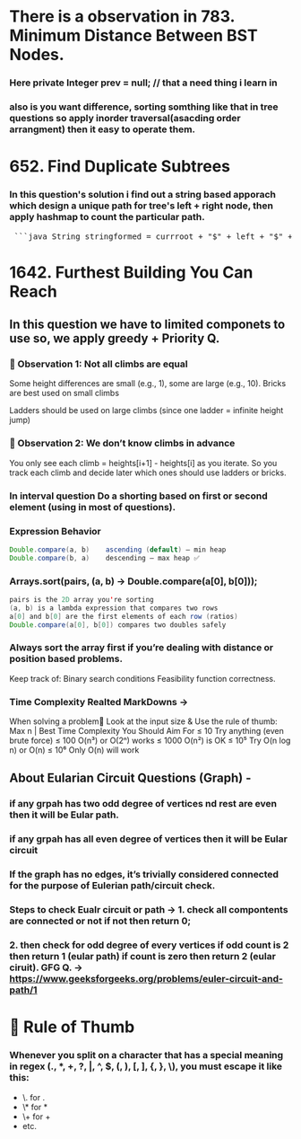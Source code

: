 # There is a observation in 783. Minimum Distance Between BST Nodes.
###  Here **private Integer prev = null;** // that a need thing i learn in 
###  also is you want difference,  sorting somthing like that in tree questions so apply inorder traversal(asacding order arrangment) then it easy to operate them.

#  652. Find Duplicate Subtrees 
###  In this question's solution i find out a string based apporach which design a unique path for tree's left + right node,          then apply hashmap to count the particular path.
<pre> ```java String stringformed = currroot + "$" + left + "$" + right; ``` </pre>

#  1642. Furthest Building You Can Reach
##  In this question we have to limited componets to use so, we apply greedy + Priority Q.
###  👀 Observation 1: Not all climbs are equal
Some height differences are small (e.g., 1), some are large (e.g., 10).
Bricks are best used on small climbs

Ladders should be used on large climbs (since one ladder = infinite height jump)
###  👀 Observation 2: We don’t know climbs in advance
You only see each climb = heights[i+1] - heights[i] as you iterate.
So you track each climb and decide later which ones should use ladders or bricks.

###  In interval question Do a shorting based on first or second element (using in most of questions).
###  Expression	Behavior
```java
Double.compare(a, b)	ascending (default) — min heap
Double.compare(b, a)	descending — max heap ✅
```
###  Arrays.sort(pairs, (a, b) -> Double.compare(a[0], b[0]));
```java
pairs is the 2D array you're sorting
(a, b) is a lambda expression that compares two rows
a[0] and b[0] are the first elements of each row (ratios)
Double.compare(a[0], b[0]) compares two doubles safely
```
###  Always sort the array first if you’re dealing with distance or position based problems.
Keep track of:
Binary search conditions
Feasibility function correctness.
###  Time Complexity Realted MarkDowns ->
When solving a problem📑 Look at the input size  & Use the rule of thumb:
Max n                |             Best Time Complexity You Should Aim For
≤ 10	                              Try anything (even brute force)
≤ 100	                              O(n³) or O(2ⁿ) works
≤ 1000	                            O(n²) is OK
≤ 10⁵	                              Try O(n log n) or O(n)
≤ 10⁶	                              Only O(n) will work

##  About Eularian Circuit Questions (Graph) -
###  if any grpah has two odd degree of vertices nd rest are even then it will be Eular path.
###  if any grpah has all even degree of vertices then it will be Eular circuit
###  If the graph has no edges, it’s trivially considered connected for the purpose of Eulerian path/circuit check.
###  Steps to check Eualr circuit or path -> 1. check all compontents are connected or not if not then return 0;
###                                          2. then check for odd degree of every vertices if odd count is 2 then return 1 (eular path) if count is zero then return 2 (eular ciruit). GFG Q. -> https://www.geeksforgeeks.org/problems/euler-circuit-and-path/1

#  🔑 Rule of Thumb
###  Whenever you split on a character that has a special meaning in regex (., *, +, ?, |, ^, $, (, ), [, ], {, }, \\), you must escape it like this:
-  \\. for .
-  \\* for *
-  \\+ for +
-  etc.
